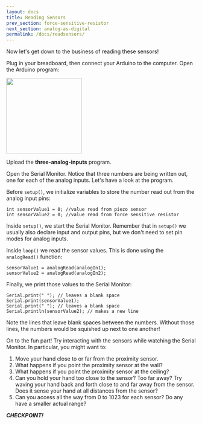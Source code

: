 ```yaml
---
layout: docs
title: Reading Sensors
prev_section: force-sensitive-resistor
next_section: analog-as-digital
permalink: /docs/readsensors/
---
```


Now let's get down to the business of reading these sensors!

Plug in your breadboard, then connect your Arduino to the computer. Open the Arduino program:

<img src="{{ site.baseurl }}/img/arduino-icon.png" style="width: 200px"/>

Upload the **three-analog-inputs** program.

Open the Serial Monitor. Notice that three numbers are being written out, one for each of the analog inputs. Let's have a look at the program. 

Before ```setup()```, we initialize variables to store the number read out from the analog input pins:

```int sensorValue0 = 0; //value read from proximity sensor
int sensorValue1 = 0; //value read from piezo sensor
int sensorValue2 = 0; //value read from force sensitive resistor
```

Inside ```setup()```, we start the Serial Monitor. Remember that in ```setup()``` we usually also declare input and output pins, but we don't need to set pin modes for analog inputs.

Inside ```loop()``` we read the sensor values. This is done using the ```analogRead()``` function:

```sensorValue0 = analogRead(analogIn0);
sensorValue1 = analogRead(analogIn1);
sensorValue2 = analogRead(analogIn2);
```

Finally, we print those values to the Serial Monitor:

```Serial.print(sensorValue0);
Serial.print(" "); // leaves a blank space
Serial.print(sensorValue1);
Serial.print(" "); // leaves a blank space
Serial.println(sensorValue2); // makes a new line
```

Note the lines that leave blank spaces between the numbers. Without those lines, the numbers would be squished up next to one another!

On to the fun part! Try interacting with the sensors while watching the Serial Monitor. In particular, you might want to:

1. Move your hand close to or far from the proximity sensor. 
2. What happens if you point the proximity sensor at the wall? 
3. What happens if you point the proximity sensor at the ceiling? 
4. Can you hold your hand too close to the sensor? Too far away? Try waving your hand back and forth close to and far away from the sensor. Does it sense your hand at all distances from the sensor?
5. Can you access all the way from 0 to 1023 for each sensor? Do any have a smaller actual range? 

**_CHECKPOINT!_**

